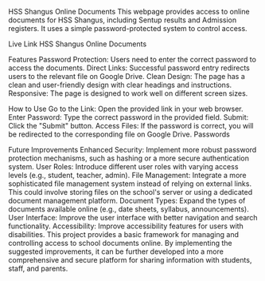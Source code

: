 HSS Shangus Online Documents
This webpage provides access to online documents for HSS Shangus, including Sentup results and Admission registers. It uses a simple password-protected system to control access.

Live Link
HSS Shangus Online Documents

Features
Password Protection: Users need to enter the correct password to access the documents.
Direct Links: Successful password entry redirects users to the relevant file on Google Drive.
Clean Design: The page has a clean and user-friendly design with clear headings and instructions.
Responsive: The page is designed to work well on different screen sizes.

How to Use
Go to the Link: Open the provided link in your web browser.
Enter Password: Type the correct password in the provided field.
Submit: Click the "Submit" button.
Access Files: If the password is correct, you will be redirected to the corresponding file on Google Drive.
Passwords

Future Improvements
Enhanced Security: Implement more robust password protection mechanisms, such as hashing or a more secure authentication system.
User Roles: Introduce different user roles with varying access levels (e.g., student, teacher, admin).
File Management: Integrate a more sophisticated file management system instead of relying on external links. This could involve storing files on the school's server or using a dedicated document management platform.
Document Types: Expand the types of documents available online (e.g., date sheets, syllabus, announcements).
User Interface: Improve the user interface with better navigation and search functionality.
Accessibility: Improve accessibility features for users with disabilities.
This project provides a basic framework for managing and controlling access to school documents online. By implementing the suggested improvements, it can be further developed into a more comprehensive and secure platform for sharing information with students, staff, and parents.
